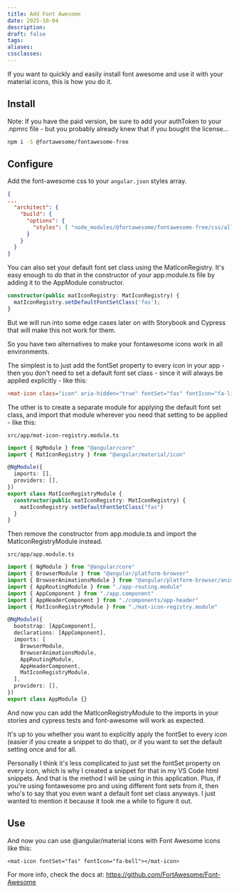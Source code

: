 ```yaml
---
title: Add Font Awesome
date: 2025-10-04
description:
draft: false
tags:
aliases:
cssclasses:
---
```


If you want to quickly and easily install font awesome and use it with your material icons, this is how you do it.

## Install

Note: If you have the paid version, be sure to add your authToken to your .npmrc file - but you probably already knew that if you bought the license...

```bash
npm i -S @fortawesome/fontawesome-free
```

## Configure

Add the font-awesome css to your `angular.json` styles array.

```json
{
...
  "architect": {
    "build": {
      "options": {
        "styles": [ "node_modules/@fortawesome/fontawesome-free/css/all.min.css"]
      }
    }
  }
}
```

You can also set your default font set class using the MatIconRegistry. It's easy enough to do that in the constructor of your app.module.ts file by adding it to the AppModule constructor.

```typescript
constructor(public matIconRegistry: MatIconRegistry) {
  matIconRegistry.setDefaultFontSetClass('fas');
}
```

But we will run into some edge cases later on with Storybook and Cypress that will make this not work for them.

So you have two alternatives to make your fontawesome icons work in all environments.

The simplest is to just add the fontSet property to every icon in your app - then you don't need to set a default font set class - since it will always be applied explicitly - like this:

```ini
<mat-icon class="icon" aria-hidden="true" fontSet="fas" fontIcon="fa-list-check"></mat-icon>
```

The other is to create a separate module for applying the default font set class, and import that module wherever you need that setting to be applied - like this:

`src/app/mat-icon-registry.module.ts`

```typescript
import { NgModule } from "@angular/core"
import { MatIconRegistry } from "@angular/material/icon"

@NgModule({
  imports: [],
  providers: [],
})
export class MatIconRegistryModule {
  constructor(public matIconRegistry: MatIconRegistry) {
    matIconRegistry.setDefaultFontSetClass("fas")
  }
}
```

Then remove the constructor from app.module.ts and import the MatIconRegistryModule instead.

`src/app/app.module.ts`

```typescript
import { NgModule } from "@angular/core"
import { BrowserModule } from "@angular/platform-browser"
import { BrowserAnimationsModule } from "@angular/platform-browser/animations"
import { AppRoutingModule } from "./app-routing.module"
import { AppComponent } from "./app.component"
import { AppHeaderComponent } from "./components/app-header"
import { MatIconRegistryModule } from "./mat-icon-registry.module"

@NgModule({
  bootstrap: [AppComponent],
  declarations: [AppComponent],
  imports: [
    BrowserModule,
    BrowserAnimationsModule,
    AppRoutingModule,
    AppHeaderComponent,
    MatIconRegistryModule,
  ],
  providers: [],
})
export class AppModule {}
```

And now you can add the MatIconRegistryModule to the imports in your stories and cypress tests and font-awesome will work as expected.

It's up to you whether you want to explicitly apply the fontSet to every icon (easier if you create a snippet to do that), or if you want to set the default setting once and for all.

Personally I think it's less complicated to just set the fontSet property on every icon, which is why I created a snippet for that in my VS Code html snippets. And that is the method I will be using in this application. Plus, if you're using fontawesome pro and using different font sets from it, then who's to say that you even want a default font set class anyways. I just wanted to mention it because it took me a while to figure it out.

## Use

And now you can use @angular/material icons with Font Awesome icons like this:

```
<mat-icon fontSet="fas" fontIcon="fa-bell"></mat-icon>
```

For more info, check the docs at: https://github.com/FortAwesome/Font-Awesome
